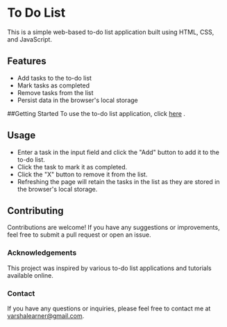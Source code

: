 # To Do List
This is a simple web-based to-do list application built using HTML, CSS, and JavaScript.

## Features
- Add tasks to the to-do list
- Mark tasks as completed
- Remove tasks from the list
- Persist data in the browser's local storage

##Getting Started
To use the to-do list application, click [here](https://varshalearner.github.io/to_do_list/) .

## Usage
- Enter a task in the input field and click the "Add" button to add it to the to-do list.
- Click the task to mark it as completed.
- Click the "X" button to remove it from the list.
- Refreshing the page will retain the tasks in the list as they are stored in the browser's local storage.
## Contributing
Contributions are welcome! If you have any suggestions or improvements, feel free to submit a pull request or open an issue.

### Acknowledgements
This project was inspired by various to-do list applications and tutorials available online.
### Contact
If you have any questions or inquiries, please feel free to contact me at varshalearner@gmail.com.
